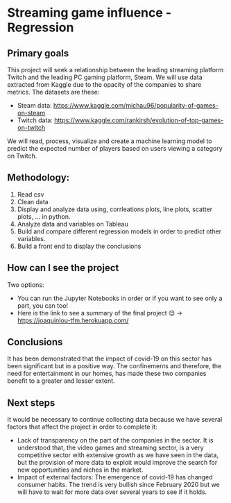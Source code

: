 # Streaming game influence - Regression
## Primary goals
This project will seek a relationship between the leading streaming platform Twitch and the leading PC gaming platform, Steam. We will use data extracted from Kaggle due to the opacity of the companies to share metrics. The datasets are these:
- Steam data: https://www.kaggle.com/michau96/popularity-of-games-on-steam
- Twitch data: https://www.kaggle.com/rankirsh/evolution-of-top-games-on-twitch

We will read, process, visualize and create a machine learning model to predict the expected number of players based on users viewing a category on Twitch.

## Methodology:
1. Read csv
2. Clean data
3. Display and analyze data using, corrleations plots, line plots, scatter plots, ... in python.
4. Analyze data and variables on Tableau
4. Build and compare different regression models in order to predict other variables.
5. Build a front end to display the conclusions 

## How can I see the project
Two options:
- You can run the Jupyter Notebooks in order or if you want to see only a part, you can too!
- Here is the link to see a summary of the final project 😊 -> https://joaquinlou-tfm.herokuapp.com/

## Conclusions
It has been demonstrated that the impact of covid-19 on this sector has been significant but in a positive way. The confinements and therefore, the need for entertainment in our homes, has made these two companies benefit to a greater and lesser extent.

## Next steps
It would be necessary to continue collecting data because we have several factors that affect the project in order to complete it:

- Lack of transparency on the part of the companies in the sector. It is understood that, the video games and streaming sector, is a very competitive sector with extensive growth as we have seen in the data, but the provision of more data to exploit would improve the search for new opportunities and niches in the market.
- Impact of external factors: The emergence of covid-19 has changed consumer habits. The trend is very bullish since February 2020 but we will have to wait for more data over several years to see if it holds.
